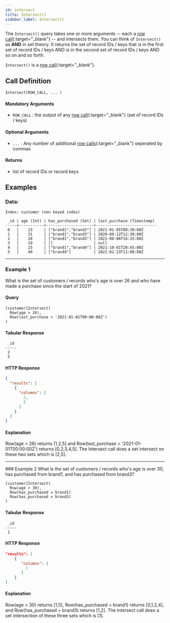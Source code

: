 ```yaml
---
id: intersect
title: Intersect()
sidebar_label: Intersect()
---
```


The `Intersect()` query takes one or more arguments -- each a [row call](/data-querying/pql#row-calls){:target="_blank"} -- and intersects them. You can think of `Intersect()` as **AND** in set theory. It returns the set of record IDs / keys that is in the first set of record IDs / keys AND is in the second set of record IDs / keys AND so on and so forth. 

`Intersect()` is a [row call](/data-querying/pql#row-calls){:target="_blank"}.

## Call Definition

```
Intersect(ROW_CALL, ... )
```

#### Mandatory Arguments
- `ROW_CALL` : the output of any [row call](/data-querying/pql#row-calls){:target="_blank"} (set of record IDs / keys)

#### Optional Arguments
- `...` : Any number of additional [row calls](/data-querying/pql#row-calls){:target="_blank"} seperated by commas

#### Returns
- list of record IDs or record keys

## Examples

### Data:
```
Index: customer (non keyed index)

 _id | age (Int) | has_purchased (Set) | last_purchase (Timestamp)
-----+-----------+---------------------+---------------------------
 0   |    23     | ["brand1","brand2"] | 2021-01-05T08:30:00Z
 1   |    31     | ["brand1","brand3"] | 2020-09-12T12:30:00Z
 2   |    28     | ["brand1","brand3"] | 2021-08-06T16:15:00Z
 3   |    19     | []                  | null
 4   |    25     | ["brand1","brand4"] | 2021-10-01T20:45:00Z
 5   |    40     | ["brand4"]          | 2022-01-13T11:00:00Z
```
-------
### Example 1
What is the set of customers / records who's age is over 26 and who have made a purchase since the start of 2021?

#### Query
```
[customer]Intersect(
  Row(age > 26), 
  Row(last_purchase > '2021-01-01T00:00:00Z')
)
```
#### Tabular Response
```
 _id
-----
 2
 5
```
#### HTTP Response
```json
{
  "results": [
    {
      "columns": [
        2,
        5
      ]
    }
  ]
}
```
#### Explanation
Row(age > 26) returns [1,2,5] and Row(last_purchase > '2021-01-01T00:00:00Z') returns [0,2,3,4,5]. The Intersect call does a set intersect on these two sets which is [2,5].
<hr>
### Example 2
What is the set of customers / records who's age is over 30, has purchased from brand1, and has purchased from brand3?

```
[customer]Intersect(
  Row(age > 30), 
  Row(has_purchased = brand1)
  Row(has_purchased = brand3)
)
```
#### Tabular Response
```
 _id
-----
 1
```

#### HTTP Response
```json
"results": [
    {
       "columns": [
         1
       ]
    }
]
```

#### Explanation
Row(age > 30) returns [1,5], Row(has_purchased = brand1) returns [0,1,2,4], and Row(has_purchased = brand3) returns [1,2]. The Intersect call does a set intersection of these three sets which is [1]. 

